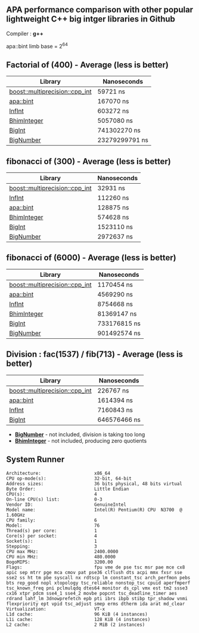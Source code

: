 ## **APA performance comparison with other popular lightweight C++ big intger libraries in Github**

Compiler : **g++**


apa::bint limb base = 2<sup>64</sup>

## **Factorial of (400) - Average (less is better)**

| Library | Nanoseconds |
| ------- | ----------- |
| [boost::multiprecision::cpp_int](https://github.com/boostorg/multiprecision) | 59721 ns |
| [apa::bint](https://github.com/mrdcvlsc/APA) | 167070 ns |
| [InfInt](https://github.com/sercantutar/infint) | 603272 ns |
| [BhimInteger](https://github.com/kothariji/BhimIntegers) | 5057080 ns |
| [BigInt](https://github.com/faheel/BigInt) | 741302270 ns |
| [BigNumber](https://github.com/Limeoats/BigNumber) | 23279299791 ns |

## **fibonacci of (300) - Average (less is better)**


| Library | Nanoseconds |
| ------- | ----------- |
| [boost::multiprecision::cpp_int](https://github.com/boostorg/multiprecision) | 32931 ns |
| [InfInt](https://github.com/sercantutar/infint) | 112260 ns |
| [apa::bint](https://github.com/mrdcvlsc/APA) | 128875 ns |
| [BhimInteger](https://github.com/kothariji/BhimIntegers) | 574628 ns |
| [BigInt](https://github.com/faheel/BigInt) | 1523110 ns |
| [BigNumber](https://github.com/Limeoats/BigNumber) | 2972637 ns |

## **fibonacci of (6000) - Average (less is better)**


| Library | Nanoseconds |
| ------- | ----------- |
| [boost::multiprecision::cpp_int](https://github.com/boostorg/multiprecision) | 1170454 ns |
| [apa::bint](https://github.com/mrdcvlsc/APA) | 4569290 ns |
| [InfInt](https://github.com/sercantutar/infint) | 8754668 ns |
| [BhimInteger](https://github.com/kothariji/BhimIntegers) | 81369147 ns |
| [BigInt](https://github.com/faheel/BigInt) | 733176815 ns |
| [BigNumber](https://github.com/Limeoats/BigNumber) | 901492574 ns |

## Division : **fac(1537) / fib(713) - Average (less is better)**


| Library | Nanoseconds |
| ------- | ----------- |
| [boost::multiprecision::cpp_int](https://github.com/boostorg/multiprecision) | 226767 ns |
| [apa::bint](https://github.com/mrdcvlsc/APA) | 1614394 ns |
| [InfInt](https://github.com/sercantutar/infint) | 7160843 ns |
| [BigInt](https://github.com/faheel/BigInt) | 646576466 ns |

- **[BigNumber](https://github.com/Limeoats/BigNumber)** - not included, division is taking too long
- **[BhimInteger](https://github.com/kothariji/BhimIntegers)** - not included, producing zero quotients


## System Runner

```
Architecture:                    x86_64
CPU op-mode(s):                  32-bit, 64-bit
Address sizes:                   36 bits physical, 48 bits virtual
Byte Order:                      Little Endian
CPU(s):                          4
On-line CPU(s) list:             0-3
Vendor ID:                       GenuineIntel
Model name:                      Intel(R) Pentium(R) CPU  N3700  @ 1.60GHz
CPU family:                      6
Model:                           76
Thread(s) per core:              1
Core(s) per socket:              4
Socket(s):                       1
Stepping:                        3
CPU max MHz:                     2400.0000
CPU min MHz:                     480.0000
BogoMIPS:                        3200.00
Flags:                           fpu vme de pse tsc msr pae mce cx8 apic sep mtrr pge mca cmov pat pse36 clflush dts acpi mmx fxsr sse sse2 ss ht tm pbe syscall nx rdtscp lm constant_tsc arch_perfmon pebs bts rep_good nopl xtopology tsc_reliable nonstop_tsc cpuid aperfmperf tsc_known_freq pni pclmulqdq dtes64 monitor ds_cpl vmx est tm2 ssse3 cx16 xtpr pdcm sse4_1 sse4_2 movbe popcnt tsc_deadline_timer aes rdrand lahf_lm 3dnowprefetch epb pti ibrs ibpb stibp tpr_shadow vnmi flexpriority ept vpid tsc_adjust smep erms dtherm ida arat md_clear
Virtualization:                  VT-x
L1d cache:                       96 KiB (4 instances)
L1i cache:                       128 KiB (4 instances)
L2 cache:                        2 MiB (2 instances)
```
